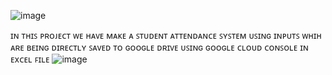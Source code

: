 ![image](https://github.com/user-attachments/assets/30b14a1b-2450-4341-b163-96e351f4d92b)


ɪɴ ᴛʜɪꜱ ᴘʀᴏᴊᴇᴄᴛ ᴡᴇ ʜᴀᴠᴇ ᴍᴀᴋᴇ ᴀ ꜱᴛᴜᴅᴇɴᴛ ᴀᴛᴛᴇɴᴅᴀɴᴄᴇ ꜱʏꜱᴛᴇᴍ ᴜꜱɪɴɢ ɪɴᴘᴜᴛꜱ ᴡʜɪʜ ᴀʀᴇ ʙᴇɪɴɢ ᴅɪʀᴇᴄᴛʟʏ ꜱᴀᴠᴇᴅ ᴛᴏ ɢᴏᴏɢʟᴇ ᴅʀɪᴠᴇ ᴜꜱɪɴɢ ɢᴏᴏɢʟᴇ ᴄʟᴏᴜᴅ ᴄᴏɴꜱᴏʟᴇ ɪɴ ᴇxᴄᴇʟ ꜰɪʟᴇ
![image](https://github.com/user-attachments/assets/c6fcc0d1-4f9e-42f2-bf60-1e248d773595)
